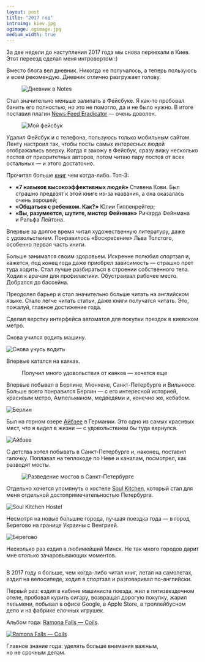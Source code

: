 ```yaml
---
layout: post
title: "2017 год"
introimg: kiev.jpg
ogimage: ogimage.jpg
medium_width: true
---
```


<p class="lead">За две недели до наступления 2017 года мы снова переехали в Киев. Этот переезд сделал меня интровертом :)</p>

<!-- more -->

Вместо блога вел дневник. Никогда не получалось, а теперь пользуюсь и всем рекомендую. Дневник отлично разгружает голову.

<figure class="figure figure--screenshot">
  <img src="/i/2017-summary/diary.png" alt="Дневник в Notes">
</figure>

Стал значительно меньше залипать в Фейсбуке. Я как-то пробовал банить его полностью, но это не помогло, да и не было нужно. В итоге поставил плагин [News Feed Eradicator](https://chrome.google.com/webstore/detail/news-feed-eradicator-for/fjcldmjmjhkklehbacihaiopjklihlgg) — очень доволен.

<figure class="figure figure--screenshot">
  <img src="/i/2017-summary/facebook.png" alt="Мой фейсбук">
</figure>

Удалил Фейсбук и с телефона, пользуюсь только мобильным сайтом. Ленту настроил так, чтобы посты самых интересных людей отображались вверху. Когда я захожу в Фейсбук, сразу вижу несколько постов от приоритетных авторов, потом читаю пару постов от всех остальных — и этого достаточно.

Прочитал больше [книг](/lists/books/) чем когда-либо. Топ-3:

- **«7 навыков высокоэффективных людей»** Стивена Кови. Был страшно предвзят к этой книге из-за названия, а она оказалась очень хорошей;
- **«Общаться с ребенком. Как?»** Юлии Гиппенрейтер;
- **«Вы, разумеется, шутите, мистер Фейнман»** Ричарда Фейнмана и Ральфа Лейтона.

Впервые за долгое время читал художественную литературу, даже с удовольствием. Понравилось «Воскресение» Льва Толстого, особенно первая часть книги.

Больше занимался своим здоровьем. Искренне полюбил спортзал и, кажется, под конец года даже приобрел зависимость — страшно прет туда ходить. Стал лучше разбираться в строении собственного тела. Ходил к врачам для профилактики. Обустраивал рабочее место. Добрался до бассейна.

Преодолел барьер и стал значительно больше читать на английском языке. Стало легче читать статьи, даже книги получатся читать. Это, пожалуй, главное достижение года.<!--  С удовольствием читал [Wait But Why](https://waitbutwhy.com). -->

Сделал верстку интерфейса автоматов для покупки поездок в киевском метро.

<!-- ![Киев](/i/2017-summary/train.jpg) -->

Снова учился водить машину.

![Снова учусь водить](/i/2017-summary/vw.jpg)

Впервые катался на каяках.

<figure class="figure">
  <img src="/i/2017-summary/kayak.jpg" alt="">
  <figcaption>Получил много удовольствия от каяков — хочется еще</figcaption>
</figure>

Впервые побывал в Берлине, Мюнхене, Санкт-Петербурге и Вильнюсе. Больше всего понравился Берлин — с его интересной историей, красивым метро, Ампельманом, медведями и, конечно же, кебабом.

![Берлин](/i/2017-summary/alexanderplatz.jpg)

Был на горном озере [Айбзее](https://en.wikipedia.org/wiki/Eibsee) в Германии. Это одно из самых красивых мест, что я видел в жизни — с удовольствием бы туда вернулся.

![Айбзее](/i/2017-summary/eibsee.jpg)

С детства хотел побывать в Санкт-Петербурге и, наконец, поставил галочку. Поплавал на теплоходе по Неве и каналам, посмотрел, как разводят мосты.

<figure class="figure figure--wide">
  <img src="/i/2017-summary/bridge.jpg" alt="Разведение мостов в Санкт-Петербурге">
</figure>

Отдельно хочется упомянуть о хостеле [Soul Kitchen](http://www.soulkitchenhostel.com/ru/), который стал для меня отдельной достопримечательностью Петербурга.

![Soul Kitchen Hostel](/i/2017-summary/soulkitchen.jpg)

Несмотря на новые большие города, лучшая поездка года — в город Берегово на границе Украины с Венгрией.

![Берегово](/i/2017-summary/beregovo-2.jpg)

Несколько раз ездил в любимейший Минск. Не так много городов дарит мне столько зачаровывающих моментов.

<figure class="figure figure--wide">
  <img src="/i/2017-summary/minsk-whoa.jpg" alt="">
</figure>

В 2017 году я больше, чем когда-либо читал книг, летал на самолетах, ездил на велосипеде, ходил в спортзал и разговаривал по-английски.

Первый раз: ездил в кабине машиниста поезда, жил в пятизвездочном отеле, пробовал курить сигару, возвращал дорогую покупку, жарил пельмени, побывал в офисе Google, в Apple Store, в троллейбусном депо и на фабрике елочных игрушек.

<!-- Мы наконец-то никуда не переезжали (для сравнения — в 2016 было _три_ переезда).-->

Альбом года: [Ramona Falls — Coils](https://ramonafalls.bandcamp.com/album/coils).

[![Ramona Falls — Coils](/i/2017-summary/coils-2.jpg)](https://ramonafalls.bandcamp.com/album/coils)

Главное знание года: уделять больше внимания важным, но не срочным делам.

<!-- Достижение года: начал читать книги на английском. -->
